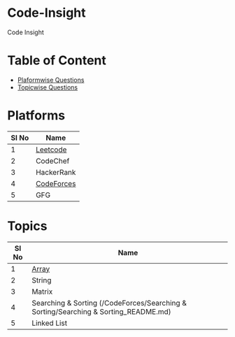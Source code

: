 # Code-Insight
Code Insight

# Table of Content
- [Plaformwise Questions](/README.md/#Platforms)
- [Topicwise Questions](/README.md/#Topics)

# Platforms

| Sl No      | Name |
| ----------- | ----------- |
| 1      | [Leetcode](/Leetcode/leetcodeQuestions.md)   |
| 2      | CodeChef   |
| 3      | HackerRank |
| 4      | [CodeForces](/CodeForces/codeforcesQuestions.md) |
| 5      | GFG        | 


# Topics
| Sl No      | Name |
| ----------- | ----------- |
| 1      | [Array](/Leetcode/Arrays/Arrays_README.md)   |
| 2      | String   |
| 3      | Matrix |
| 4      | Searching & Sorting (/CodeForces/Searching & Sorting/Searching & Sorting_README.md)|
| 5      | Linked List        |


